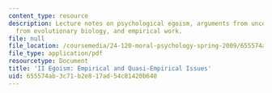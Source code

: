 ```yaml
---
content_type: resource
description: Lecture notes on psychological egoism, arguments from unconscious motives,  arguments
  from evolutionary biology, and empirical work.
file: null
file_location: /coursemedia/24-120-moral-psychology-spring-2009/655574ab3c71b2e817ad54c81420b640_MIT24_120s09_lec02.pdf
file_type: application/pdf
resourcetype: Document
title: 'II Egoism: Empirical and Quasi-Empirical Issues'
uid: 655574ab-3c71-b2e8-17ad-54c81420b640
---
```

